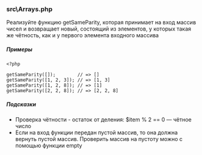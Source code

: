 
### src\Arrays.php

Реализуйте функцию getSameParity, которая принимает на вход массив чисел и возвращает новый, состоящий из элементов,
у которых такая же чётность, как и у первого элемента входного массива

##### Примеры

    <?php
    
    getSameParity([]);        // => []
    getSameParity([1, 2, 3]); // => [1, 3]
    getSameParity([1, 2, 8]); // => [1]
    getSameParity([2, 2, 8]); // => [2, 2, 8]

##### Подсказки

* Проверка чётности - остаток от деления: $item % 2 == 0 — чётное число
* Если на вход функции передан пустой массив, то она должна вернуть пустой массив. Проверить массив на пустоту можно с помощью функции empty
